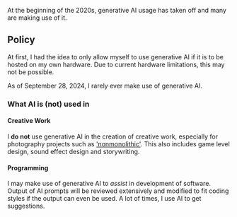At the beginning of the 2020s, generative AI usage has taken off and many are making use of it.

## Policy
At first, I had the idea to only allow myself to use generative AI if it is to be hosted on my own hardware. Due to current hardware limitations, this may not be possible.

As of September 28, 2024, I rarely ever make use of generative AI.

### What AI is (not) used in

#### Creative Work
I **do not** use generative AI in the creation of creative work, especially for photography projects such as ['nonmonolithic'](../nonmono/). This also includes game level design, sound effect design and storywriting.

#### Programming
I may make use of generative AI to *assist* in development of software. Output of AI prompts will be reviewed extensively and modified to fit coding styles if the output can even be used. A lot of times, I use AI to get suggestions.